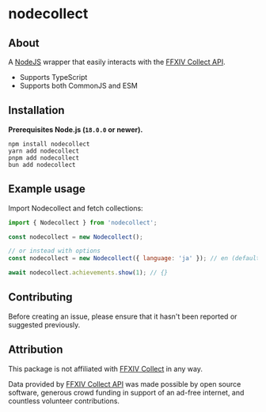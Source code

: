 # nodecollect

## About

A [NodeJS](https://nodejs.org/) wrapper that easily interacts with the [FFXIV Collect API](https://ffxivcollect.com/).

- Supports TypeScript
- Supports both CommonJS and ESM

## Installation

**Prerequisites Node.js (`18.0.0` or newer).**

```
npm install nodecollect
yarn add nodecollect
pnpm add nodecollect
bun add nodecollect
```

## Example usage

Import Nodecollect and fetch collections:

```js
import { Nodecollect } from 'nodecollect';

const nodecollect = new Nodecollect();

// or instead with options
const nodecollect = new Nodecollect({ language: 'ja' }); // en (default), fr, de, ja

await nodecollect.achievements.show(1); // {}
```

## Contributing

Before creating an issue, please ensure that it hasn't been reported or suggested previously.

## Attribution

This package is not affiliated with [FFXIV Collect](https://ffxivcollect.com/) in any way.

Data provided by [FFXIV Collect API](https://ffxivcollect.com/) was made possible by open source software, generous crowd funding in support of an ad-free internet, and countless volunteer contributions.

